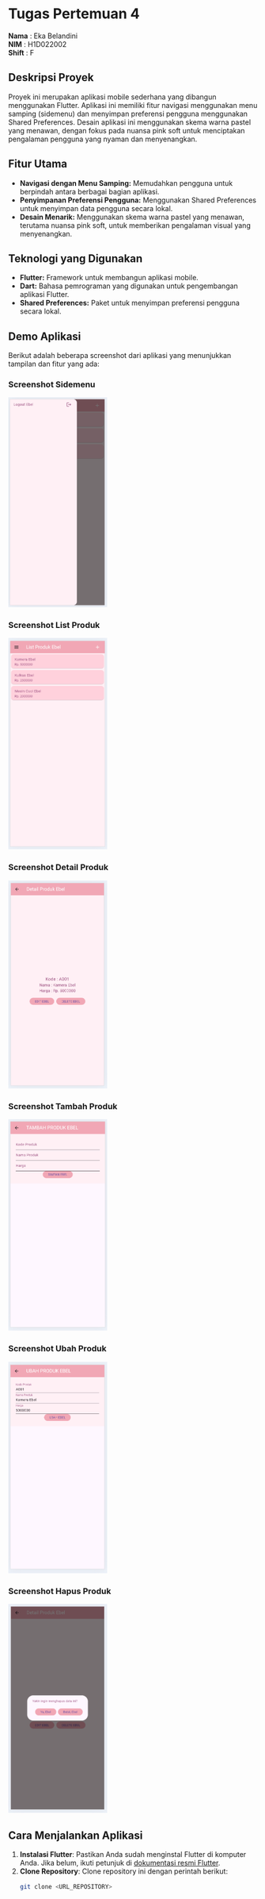# Tugas Pertemuan 4

**Nama** : Eka Belandini  
**NIM** : H1D022002  
**Shift** : F

## Deskripsi Proyek

Proyek ini merupakan aplikasi mobile sederhana yang dibangun menggunakan Flutter. Aplikasi ini memiliki fitur navigasi menggunakan menu samping (sidemenu) dan menyimpan preferensi pengguna menggunakan Shared Preferences. Desain aplikasi ini menggunakan skema warna pastel yang menawan, dengan fokus pada nuansa pink soft untuk menciptakan pengalaman pengguna yang nyaman dan menyenangkan.

## Fitur Utama

- **Navigasi dengan Menu Samping:** Memudahkan pengguna untuk berpindah antara berbagai bagian aplikasi.
- **Penyimpanan Preferensi Pengguna:** Menggunakan Shared Preferences untuk menyimpan data pengguna secara lokal.
- **Desain Menarik:** Menggunakan skema warna pastel yang menawan, terutama nuansa pink soft, untuk memberikan pengalaman visual yang menyenangkan.

## Teknologi yang Digunakan

- **Flutter:** Framework untuk membangun aplikasi mobile.
- **Dart:** Bahasa pemrograman yang digunakan untuk pengembangan aplikasi Flutter.
- **Shared Preferences:** Paket untuk menyimpan preferensi pengguna secara lokal.

## Demo Aplikasi

Berikut adalah beberapa screenshot dari aplikasi yang menunjukkan tampilan dan fitur yang ada:

### Screenshot Sidemenu

<img src="sidemenu.png" alt="Screenshot Sidemenu" width="200"/>

### Screenshot List Produk

<img src="list.png" alt="Screenshot List Produk" width="200"/>

### Screenshot Detail Produk

<img src="detail.png" alt="Screenshot Detail Produk" width="200"/>

### Screenshot Tambah Produk

<img src="tambah.png" alt="Screenshot Tambah Produk" width="200"/>

### Screenshot Ubah Produk

<img src="ubah.png" alt="Screenshot Ubah Produk" width="200"/>

### Screenshot Hapus Produk

<img src="hapus.png" alt="Screenshot Hapus Produk" width="200"/>

## Cara Menjalankan Aplikasi

1. **Instalasi Flutter**: Pastikan Anda sudah menginstal Flutter di komputer Anda. Jika belum, ikuti petunjuk di [dokumentasi resmi Flutter](https://flutter.dev/docs/get-started/install).
2. **Clone Repository**: Clone repository ini dengan perintah berikut:
   ```bash
   git clone <URL_REPOSITORY>
   ```
